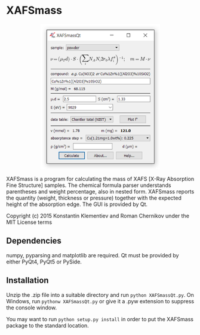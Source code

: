 XAFSmass
========

<p align="center">
  <img src="doc/_images/1powder_136s.png" width=320 />
</p>

XAFSmass is a program for calculating the mass of XAFS [X-Ray Absorption Fine Structure] samples.
The chemical formula parser understands parentheses and weight percentage, also in nested form.
XAFSmass reports the quantity (weight, thickness or pressure) together with the expected height
of the absorption edge. The GUI is provided by Qt.

Copyright (c) 2015 Konstantin Klementiev and Roman Chernikov under the MIT License terms

Dependencies
------------

numpy, pyparsing and matplotlib are required. Qt must be provided by either
PyQt4, PyQt5 or PySide.

Installation
------------

Unzip the .zip file into a suitable directory and run ``python XAFSmassQt.py``.
On Windows, run ``pythonw XAFSmassQt.py`` or give it a .pyw extension to
suppress the console window.

You may want to run ``python setup.py install`` in order to put the XAFSmass
package to the standard location.
